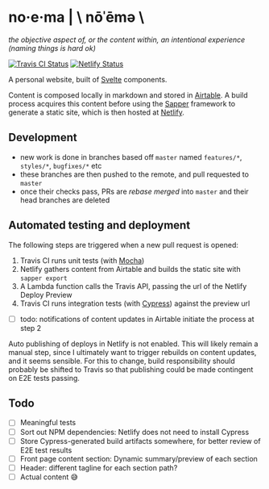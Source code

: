 # no·​e·​ma | \ nōˈēmə \
*the objective aspect of, or the content within, an intentional experience (naming things is hard ok)*

[![Travis CI Status](https://img.shields.io/travis/pghk/noema)](https://travis-ci.org/pghk/noema)
[![Netlify Status](https://img.shields.io/netlify/8aa59343-ad8c-458d-9ce8-6d519ce86c33)](https://app.netlify.com/sites/noema)

A personal website, built of [Svelte](https://svelte.dev/) components.

Content is composed locally in markdown and stored in [Airtable](https://airtable.com/). A build process acquires this content before using the [Sapper](https://sapper.svelte.dev/) framework to generate a static site, which is then hosted at [Netlify](https://www.netlify.com/).

## Development
* new work is done in branches based off `master` named `features/*`, `styles/*`, `bugfixes/*` etc
* these branches are then pushed to the remote, and pull requested to `master`
* once their checks pass, PRs are *rebase merged* into `master` and their head branches are deleted

## Automated testing and deployment
The following steps are triggered when a new pull request is opened:
1. Travis CI runs unit tests (with [Mocha](https://mochajs.org/))
2. Netlify gathers content from Airtable and builds the static site with `sapper export`
3. A Lambda function calls the Travis API, passing the url of the Netlify Deploy Preview
4. Travis CI runs integration tests (with [Cypress](https://www.cypress.io/)) against the preview url

- [ ] todo: notifications of content updates in Airtable initiate the process at step 2

Auto publishing of deploys in Netlify is not enabled. This will likely remain a manual step, since I ultimately want to trigger rebuilds on content updates, and it seems sensible. For this to change, build responsibility should probably be shifted to Travis so that publishing could be made contingent on E2E tests passing.

## Todo
- [ ] Meaningful tests
- [ ] Sort out NPM dependencies: Netlify does not need to install Cypress
- [ ] Store Cypress-generated build artifacts somewhere, for better review of E2E test results
- [ ] Front page content section: Dynamic summary/preview of each section
- [ ] Header: different tagline for each section path?
- [ ] Actual content 😅
